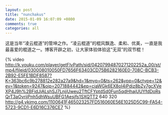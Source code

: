```yaml
---
layout: post
title: "nunchakus"
date: 2015-01-09 16:07:09 +0800
comments: true
categories: all
---
```

这是当年“凌云棍道”的管坤之作。“凌云棍道”的棍风飘逸、柔和、优美，一直是我最喜爱的棍道之一。博客开辟之初，让大家体验体验这“无双”的双节棍！

{% video http://k.youku.com/player/getFlvPath/sid/04207994870271202252a_00/st/mp4/fileid/030008010050FD7656F63403CD75B6282160E0-708C-BCB3-2B92-E5FE1BDF8587?K=363bc6c9b278812e282a27a9&hd=1&myp=0&ts=262&ypp=0&ctype=12&ev=1&token=9247&oip=2071884442&ep=ciaWGk6EX8oI4iPdjz8bZy7gcXVeXP4J9h%2BFidJjALshSJ7LnjjUweu2TftCFYptdSd0Fun5qdHhajUUYfdDoRsQrT3aOvrijPnh5dhWsuUBFG1Aesjfs1SXQTT2 640 320 http://g4.ykimg.com/1100641F465023257FD516060E56E1025D5C99-FA54-5723-9CD1-E6D16C376CE7 %}
